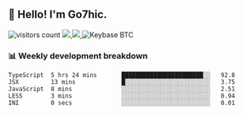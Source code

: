 ## 👋 Hello! I'm Go7hic.

 ![visitors count](https://visitors-by-url-pls-dont-use-this-in-your-repo.vercel.app/Go7hic-github-readme)
 <a href="https://twitter.com/Go7hic">
    <img src="https://img.shields.io/badge/-@Go7hic-1ca0f1?style=flat-square&labelColor=1ca0f1&logo=twitter&logoColor=white&link=https://twitter.com/Go7hic">
   <a/>
   <a href="mailto:gtfx0209@gmail.com">
    <img src="https://img.shields.io/badge/-gtfx0209@gmail.com-c14438?style=flat-square&logo=Gmail&logoColor=white&link=mailto:gtfx0209@gmail.com">
   <a/>
    ![Keybase BTC](https://img.shields.io/keybase/btc/Go7hic)
 <!--
🔭 I’m currently working
🌱 I’m currently learning
💬 Ask me about 
📫 How to reach me: 
⚡ Fun fact: 
-->
 <!--
![My Github Stats](https://github-readme-stats.vercel.app/api?username=Go7hic&show_icons=true&count_private=true)

-->

### 📊 Weekly development breakdown
<!--START_SECTION:waka-->
```text
TypeScript  5 hrs 24 mins       ███████████████████████░░   92.8 
JSX         13 mins             █░░░░░░░░░░░░░░░░░░░░░░░░   3.75 
JavaScript  8 mins              ░░░░░░░░░░░░░░░░░░░░░░░░░   2.51 
LESS        3 mins              ░░░░░░░░░░░░░░░░░░░░░░░░░   0.94 
INI         0 secs              ░░░░░░░░░░░░░░░░░░░░░░░░░   0.01
```
<!--END_SECTION:waka-->

